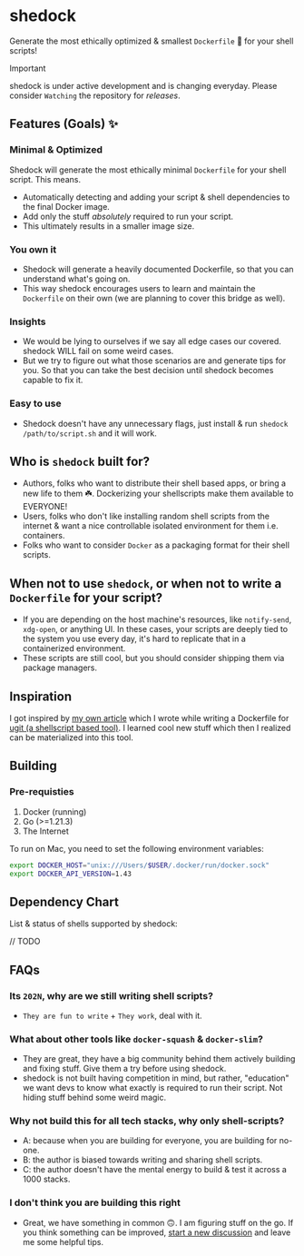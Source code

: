 # shedock

Generate the most ethically optimized & smallest `Dockerfile` 🐳 for your shell scripts!

> [!IMPORTANT]
> shedock is under active development and is changing everyday. Please consider `Watching` the repository for _releases_.


## Features (Goals) ✨

### Minimal & Optimized

Shedock will generate the most ethically minimal `Dockerfile` for your shell script. This means.

- Automatically detecting and adding your script & shell dependencies to the final Docker image.
- Add only the stuff _absolutely_ required to run your script.
- This ultimately results in a smaller image size.

### You own it

- Shedock will generate a heavily documented Dockerfile, so that you can understand what's going on.
- This way shedock encourages users to learn and maintain the `Dockerfile` on their own (we are planning to cover this bridge as well).

### Insights

- We would be lying to ourselves if we say all edge cases our covered. shedock WILL fail on some weird cases.
- But we try to figure out what those scenarios are and generate tips for you. So that you can take the best decision until shedock becomes capable to fix it.

### Easy to use

- Shedock doesn't have any unnecessary flags, just install & run `shedock /path/to/script.sh` and it will work.

## Who is `shedock` built for?

- Authors, folks who want to distribute their shell based apps, or bring a new life to them ☘️. Dockerizing your shellscripts make them available to EVERYONE!
- Users, folks who don't like installing random shell scripts from the internet & want a nice controllable isolated environment for them i.e. containers.
- Folks who want to consider `Docker` as a packaging format for their shell scripts.

## When not to use `shedock`, or when not to write a `Dockerfile` for your script?

- If you are depending on the host machine's resources, like `notify-send`, `xdg-open`, or anything UI. In these cases, your scripts are deeply tied to the system you use every day, it's hard to replicate that in a containerized environment.
- These scripts are still cool, but you should consider shipping them via package managers.

## Inspiration

I got inspired by [my own article]() which I wrote while writing a Dockerfile for [ugit (a shellscript based tool)](https://github.com/Bhupesh-V/ugit). I learned cool new stuff which then I realized can be materialized into this tool.


## Building

### Pre-requisties

1. Docker (running)
2. Go (>=1.21.3)
3. The Internet

To run on Mac, you need to set the following environment variables:

```bash
export DOCKER_HOST="unix:///Users/$USER/.docker/run/docker.sock"
export DOCKER_API_VERSION=1.43
```

## Dependency Chart

List & status of shells supported by shedock:

// TODO


## FAQs

### Its `202N`, why are we still writing shell scripts?

- `They are fun to write` + `They work`, deal with it.

### What about other tools like `docker-squash` & `docker-slim`?

- They are great, they have a big community behind them actively building and fixing stuff. Give them a try before using shedock.
- shedock is not built having competition in mind, but rather, "education" we want devs to know what exactly is required to run their script. Not hiding stuff behind some weird magic.

### Why not build this for all tech stacks, why only shell-scripts?

- A: because when you are building for everyone, you are building for no-one.
- B: the author is biased towards writing and sharing shell scripts.
- C: the author doesn't have the mental energy to build & test it across a 1000 stacks.

### I don't think you are building this right

- Great, we have something in common 🙃. I am figuring stuff on the go. If you think something can be improved, [start a new discussion](https://github.com/shedock/shedock/discussions) and leave me some helpful tips.
